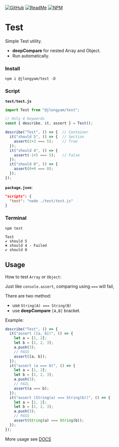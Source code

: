 [![GitHub](https://img.shields.io/badge/GitHub-%23121011.svg?logo=github&logoColor=white)](https://github.com/jlongyam/Test)
[![ReadMe](https://img.shields.io/badge/ReadMe-018EF5?logo=readme&logoColor=fff)](#)
[![NPM](https://nodei.co/npm/@jlongyam/test.svg?style=flat&data=n,v,d&color=blue)](https://www.npmjs.com/package/@jlongyam/test)

# Test #

Simple Test utility.

- __deepCompare__ for nested Array and Object.
- Run automatically.

### Install ###

```shell
npm i @jlongyam/test -D
```

### Script ###

__`test/test.js`__

```js
import Test from "@jlongyam/test";

// Only 4 keywords
const { describe, it, assert } = Test();

describe("Test", () => {  // Container
  it("should 5", () => {  // Section
    assert(2+3 === 5);    // True
  });
  it("should 4", () => {
    assert(-1+5 === 5);   // False
  });
  it("should 0", () => {
    assert(0+0 === 0);
  });
});

```

__`package.json`__:

```JSON
"scripts": {
  "test": "node ./test/test.js"
}
```

### Terminal ###

```shell
npm test
```

```shell
Test
✔ should 5
✖ should 4 - Failed
✔ should 0
```

## Usage ##

How to test `Array` or `Object`:

Just like `console.assert`, comparing using `===` will fail,

There are two method:
- use `String(A) === String(B)`
- use __deepCompare__ `[A,B]` bracket.

Example:

```js
describe("Test", () => {
  it("assert ([a, b])", () => {
    let a = [1, 2];
    let b = [1, 2, 3];
    a.push(3);
    // PASS
    assert([a, b]);
  });
  it("assert (a === b)", () => {
    let a = [1, 2];
    let b = [1, 2, 3];
    a.push(3);
    // FAIL
    assert(a === b);
  });
  it("assert (String(a) === String(b))", () => {
    let a = [1, 2];
    let b = [1, 2, 3];
    a.push(3);
    // PASS
    assert(String(a) === String(b));
  });
});
```

More usage see [DOCS](./docs/README.md)
